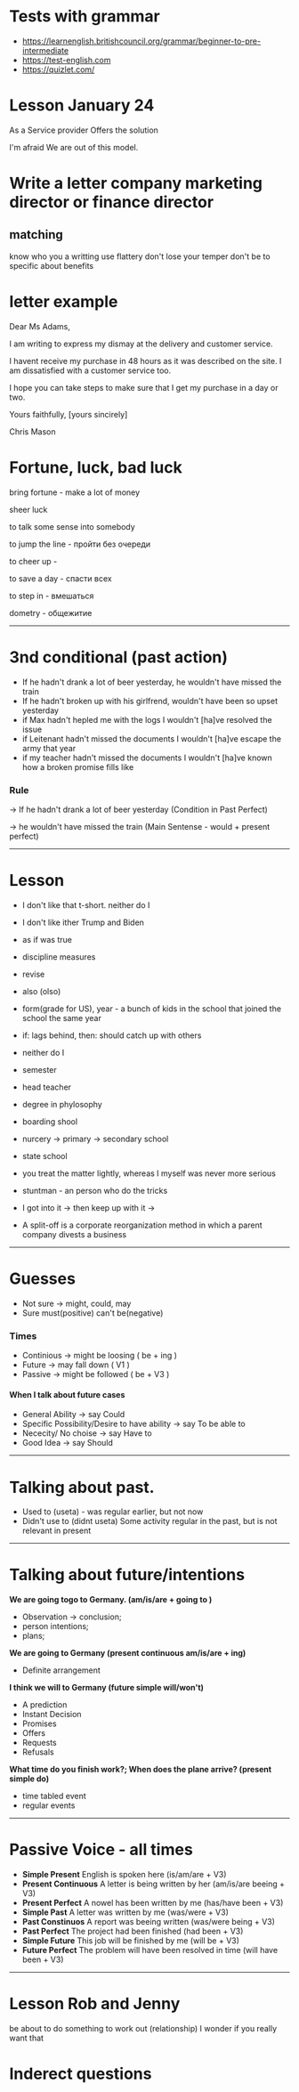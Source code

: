 # Tests with grammar

* <https://learnenglish.britishcouncil.org/grammar/beginner-to-pre-intermediate>
* <https://test-english.com>
* <https://quizlet.com/>

# Lesson January 24

As a Service provider Offers the solution

I'm afraid We are out of this model.

# Write a letter company marketing director or finance director

## matching

know who you a writting
use flattery 
don't lose your temper
don't be to specific about benefits


# letter example 

Dear Ms Adams,

I am writing to express my dismay at the delivery and customer service.

I havent receive my purchase in 48 hours as it was described on the site. I am dissatisfied with a customer service too.

I hope you can take steps to make sure that I get my purchase in a day or two.

Yours faithfully, [yours sincirely]

Chris Mason

# Fortune, luck, bad luck

bring fortune - make a lot of money

sheer luck

to talk some sense into somebody

to jump the line - пройти без очереди

to cheer up - 

to save a day - спасти всех

to step in - вмешаться

dometry - общежитие

----

# 3nd conditional (past action)

* If he hadn't drank a lot of beer yesterday, he wouldn't have missed the train
* If he hadn't broken up with his girlfrend, wouldn't have been so upset yesterday
* if Max hadn't hepled me with the logs I wouldn't [ha]ve resolved the issue
* if Leitenant hadn't missed the documents I wouldn't [ha]ve escape the army that year
* if my teacher hadn't missed the documents I wouldn't [ha]ve known how a broken promise fills like

### Rule

-> If he hadn't drank a lot of beer yesterday (Condition in Past Perfect)

-> he wouldn't have missed the train (Main Sentense - would + present perfect)

---

# Lesson 

* I don't like that t-short. neither do I
* I don't like ither Trump and Biden

* as if was true
* discipline measures
* revise
* also (olso)
* form(grade for US), year - a bunch of kids in the school that joined the school the same year
* if: lags behind, then: should catch up with others 
* neither do I
* semester
* head teacher
* degree in phylosophy
* boarding shool
* nurcery -> primary -> secondary school
* state school
* you treat the matter lightly, whereas I myself was never more serious
* stuntman - an person who do the tricks 
* I got into it -> then keep up with it -> 
*  A split-off is a corporate reorganization method in which a parent company divests a business 

---- 

# Guesses

* Not sure -> might, could, may
* Sure must(positive) can't be(negative)

### Times

* Continious -> might be loosing ( be + ing )
* Future -> may fall down ( V1 )
* Passive -> might be followed ( be + V3 )

#### When I talk about future cases

* General Ability -> say Could 
* Specific Possibility/Desire to have ability -> say To be able to 
* Nececity/ No choise -> say Have to 
* Good Idea -> say Should 

----

# Talking about past. 

* Used to (useta) - was regular earlier, but not now
* Didn't use to (didnt useta)
Some activity regular in the past, but is not relevant in present

----

# Talking about future/intentions

**We are going togo to Germany. (am/is/are + going to )**
* Observation -> conclusion;
* person intentions; 
* plans; 

**We are going to Germany (present continuous am/is/are + ing)**
* Definite arrangement

**I think we will to Germany (future simple will/won't)**
* A prediction
* Instant Decision 
* Promises
* Offers
* Requests
* Refusals

**What time do you finish work?; When does the plane arrive? (present simple do)**
* time tabled event
* regular events

----

# Passive Voice - all times

* **Simple Present** English is spoken here (is/am/are + V3) 
* **Present Continuous** A letter is being written by her (am/is/are beeing + V3)
* **Present Perfect** A nowel has been written by me (has/have been + V3)
* **Simple Past** A letter was written by me (was/were + V3)
* **Past Constinuos** A report was beeing written (was/were being + V3)
* **Past Perfect** The project had been finished (had been + V3)
* **Simple Future** This job will be finished by me (will be + V3)
* **Future Perfect** The problem will have been resolved in time (will have been + V3)

----

# Lesson Rob and Jenny

be about to do something
to work out (relationship)
I wonder if you really want that

# Inderect questions




